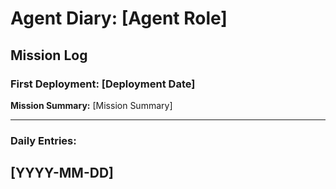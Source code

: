# Agent Diary: [Agent Role]

## Mission Log

### First Deployment: [Deployment Date]

**Mission Summary:**
[Mission Summary]

---

### Daily Entries:

**[YYYY-MM-DD]**
-
